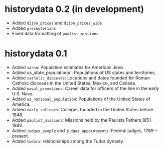 # historydata 0.2 (in development)

-   Added `dijon_prices` and `dijon_prices_wide`
-   Added `presbyterians`
-   Fixed data formatting of `paulist_missions`

# historydata 0.1

-   Added `sarna`: Population estimates for American Jews.
-   Added us\_state\_populations\`: Populations of US states and territories.
-   Added `catholic_dioceses`: Locations and dates founded for Roman Catholic dioceses in the United States, Mexico, and Canada.
-   Added `naval_promotions`: Career data for officers of the line in the early U.S. Navy.
-   Added `us_national_population`: Populations of the United States of America.
-   Added `early_colleges`: Colleges founded in the United States before 1848.
-   Added `paulist_missions`: Missions held by the Paulists Fathers,1851-1893.
-   Added `judges_people` and `judges_appointments`: Federal judges, 1789--present.
-   Added `tudors`: relationships among the Tudor dynasty.

